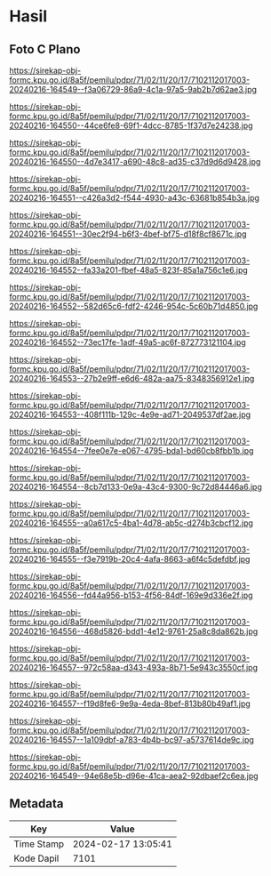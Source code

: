 # Hasil

## Foto C Plano

https://sirekap-obj-formc.kpu.go.id/8a5f/pemilu/pdpr/71/02/11/20/17/7102112017003-20240216-164549--f3a06729-86a9-4c1a-97a5-9ab2b7d62ae3.jpg

https://sirekap-obj-formc.kpu.go.id/8a5f/pemilu/pdpr/71/02/11/20/17/7102112017003-20240216-164550--44ce6fe8-69f1-4dcc-8785-1f37d7e24238.jpg

https://sirekap-obj-formc.kpu.go.id/8a5f/pemilu/pdpr/71/02/11/20/17/7102112017003-20240216-164550--4d7e3417-a690-48c8-ad35-c37d9d6d9428.jpg

https://sirekap-obj-formc.kpu.go.id/8a5f/pemilu/pdpr/71/02/11/20/17/7102112017003-20240216-164551--c426a3d2-f544-4930-a43c-63681b854b3a.jpg

https://sirekap-obj-formc.kpu.go.id/8a5f/pemilu/pdpr/71/02/11/20/17/7102112017003-20240216-164551--30ec2f94-b6f3-4bef-bf75-d18f8cf8671c.jpg

https://sirekap-obj-formc.kpu.go.id/8a5f/pemilu/pdpr/71/02/11/20/17/7102112017003-20240216-164552--fa33a201-fbef-48a5-823f-85a1a756c1e6.jpg

https://sirekap-obj-formc.kpu.go.id/8a5f/pemilu/pdpr/71/02/11/20/17/7102112017003-20240216-164552--582d65c6-fdf2-4246-954c-5c60b71d4850.jpg

https://sirekap-obj-formc.kpu.go.id/8a5f/pemilu/pdpr/71/02/11/20/17/7102112017003-20240216-164552--73ec17fe-1adf-49a5-ac6f-872773121104.jpg

https://sirekap-obj-formc.kpu.go.id/8a5f/pemilu/pdpr/71/02/11/20/17/7102112017003-20240216-164553--27b2e9ff-e6d6-482a-aa75-8348356912e1.jpg

https://sirekap-obj-formc.kpu.go.id/8a5f/pemilu/pdpr/71/02/11/20/17/7102112017003-20240216-164553--408f111b-129c-4e9e-ad71-2049537df2ae.jpg

https://sirekap-obj-formc.kpu.go.id/8a5f/pemilu/pdpr/71/02/11/20/17/7102112017003-20240216-164554--7fee0e7e-e067-4795-bda1-bd60cb8fbb1b.jpg

https://sirekap-obj-formc.kpu.go.id/8a5f/pemilu/pdpr/71/02/11/20/17/7102112017003-20240216-164554--8cb7d133-0e9a-43c4-9300-9c72d84446a6.jpg

https://sirekap-obj-formc.kpu.go.id/8a5f/pemilu/pdpr/71/02/11/20/17/7102112017003-20240216-164555--a0a617c5-4ba1-4d78-ab5c-d274b3cbcf12.jpg

https://sirekap-obj-formc.kpu.go.id/8a5f/pemilu/pdpr/71/02/11/20/17/7102112017003-20240216-164555--f3e7919b-20c4-4afa-8663-a6f4c5defdbf.jpg

https://sirekap-obj-formc.kpu.go.id/8a5f/pemilu/pdpr/71/02/11/20/17/7102112017003-20240216-164556--fd44a956-b153-4f56-84df-169e9d336e2f.jpg

https://sirekap-obj-formc.kpu.go.id/8a5f/pemilu/pdpr/71/02/11/20/17/7102112017003-20240216-164556--468d5826-bdd1-4e12-9761-25a8c8da862b.jpg

https://sirekap-obj-formc.kpu.go.id/8a5f/pemilu/pdpr/71/02/11/20/17/7102112017003-20240216-164557--972c58aa-d343-493a-8b71-5e943c3550cf.jpg

https://sirekap-obj-formc.kpu.go.id/8a5f/pemilu/pdpr/71/02/11/20/17/7102112017003-20240216-164557--f19d8fe6-9e9a-4eda-8bef-813b80b49af1.jpg

https://sirekap-obj-formc.kpu.go.id/8a5f/pemilu/pdpr/71/02/11/20/17/7102112017003-20240216-164557--1a109dbf-a783-4b4b-bc97-a5737614de9c.jpg

https://sirekap-obj-formc.kpu.go.id/8a5f/pemilu/pdpr/71/02/11/20/17/7102112017003-20240216-164549--94e68e5b-d96e-41ca-aea2-92dbaef2c6ea.jpg


## Metadata

| Key        | Value               |
| ---------- | ------------------- |
| Time Stamp | 2024-02-17 13:05:41 |
| Kode Dapil | 7101                |



